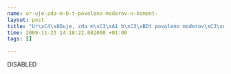 ```yaml
--- 
name: ur-uje-zda-m-b-t-povoleno-moderov-n-koment-
layout: post
title: "Ur\xC4\x8Duje, zda m\xC3\xA1 b\xC3\xBDt povoleno moderov\xC3\xA1n\xC3\xAD koment\xC3\xA1\xC5\x99\xC5\xAF."
time: 2009-11-23 14:18:22.082000 +01:00
tags: []

---
```

DISABLED
